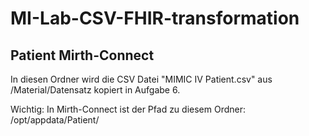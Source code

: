 # MI-Lab-CSV-FHIR-transformation

## Patient Mirth-Connect

In diesen Ordner wird die CSV Datei "MIMIC IV Patient.csv" aus /Material/Datensatz kopiert in Aufgabe 6.

Wichtig: In Mirth-Connect ist der Pfad zu diesem Ordner: /opt/appdata/Patient/
